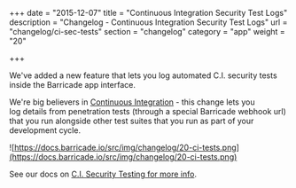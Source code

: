 +++
date = "2015-12-07"
title = "Continuous Integration Security Test Logs"
description = "Changelog - Continuous Integration Security Test Logs"
url = "changelog/ci-sec-tests"
section = "changelog"
category = "app"
weight = "20"

+++

We've added a new feature that lets you log automated C.I. security tests inside the Barricade app interface.

We're big believers in [Continuous Integration](https://blog.barricade.io/continuous-security/) - this change lets you log details from penetration tests (through a special Barricade webhook url) that you run alongside other test suites that you run as part of your development cycle.  

![https://docs.barricade.io/src/img/changelog/20-ci-tests.png](https://docs.barricade.io/src/img/changelog/20-ci-tests.png)

See our docs on [C.I. Security Testing for more info](https://docs.barricade.io/using-barricade/#ci-sec-testing).
